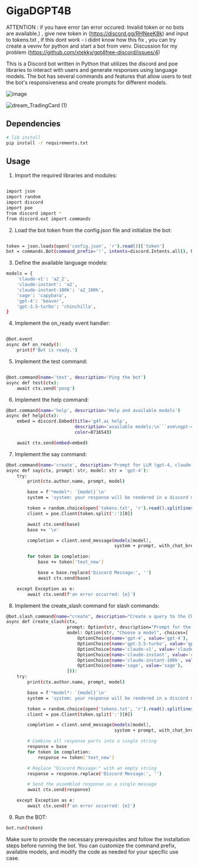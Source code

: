 # GigaDGPT4B

ATTENTION : if you have error (an error occured: Invalid token or no bots are available.) , give new token in (https://discord.gg/RHNeeK8k) and input to tokens.txt , if this dont work - i didnt know how this fix , you can try create a vevnv for python and start a bot from venv. Discussion for my problem (https://github.com/xtekky/gpt4free-discord/issues/4)

This is a Discord bot written in Python that utilizes the discord and poe libraries to interact with users and generate responses using language models. The bot has several commands and features that allow users to test the bot's responsiveness and create prompts for different models.

![image](https://github.com/WhiteHodok/GigaDGPT4B/assets/39564937/fcb59c1b-b86a-4cc2-bbcd-f259b1d1178e)

![dream_TradingCard (1)](https://github.com/WhiteHodok/GigaDGPT4B/assets/39564937/052a57f1-c374-4762-ae27-415b8059fe24)


## Dependencies

```sh
# lib install
pip install -r requirements.txt
```

## Usage 

1. Import the required libraries and modules:

```sh

import json
import random
import discord
import poe
from discord import *
from discord.ext import commands

```

2. Load the bot token from the config.json file and initialize the bot:

```sh

token = json.loads(open('config.json', 'r').read())['token']
bot = commands.Bot(command_prefix='!', intents=discord.Intents.all(), help_command=None)


```

3. Define the available language models:


```sh
models = {
    'claude-v1': 'a2_2',
    'claude-instant': 'a2',
    'claude-instant-100k': 'a2_100k',
    'sage': 'capybara',
    'gpt-4': 'beaver',
    'gpt-3.5-turbo': 'chinchilla',
}
```

4. Implement the on_ready event handler:

```sh

@bot.event
async def on_ready():
    print(f'Bot is ready.')

```

5. Implement the test command:

```sh

@bot.command(name='test', description='Ping the bot')
async def test(ctx):
    await ctx.send('pong')

```

6. Implement the help command:

```sh
@bot.command(name='help', description='Help and available models')
async def help(ctx):
    embed = discord.Embed(title='g4f.ai help',
                          description='available models:\n```asm\ngpt-4\ngpt-3.5-turbo\nclaude-v1\nclaude-instant\nclaude-instant-100k\n```\ncommands:\n```asm\n/help\n/create <prompt> <model (default: gpt-4)>\n```',
                          color=8716543)

    await ctx.send(embed=embed)
```

7. Implement the say command:

```sh
@bot.command(name='create', description='Prompt for LLM (gpt-4, claude etc...)')
async def say(ctx, prompt: str, model: str = 'gpt-4'):
    try:
        print(ctx.author.name, prompt, model)

        base = f'*model*: `{model}`\n'
        system = 'system: your response will be rendered in a discord message, include language hints when returning code like: ```py ...```, and use * or ** or > to create highlights ||\n prompt: '

        token = random.choice(open('tokens.txt', 'r').read().splitlines())
        client = poe.Client(token.split(':')[0])

        await ctx.send(base)
        base += '\n'

        completion = client.send_message(models[model],
                                         system + prompt, with_chat_break=True)

        for token in completion:
            base += token['text_new']

            base = base.replace('Discord Message:', '')
            await ctx.send(base)

    except Exception as e:
        await ctx.send(f'an error occurred: {e}')

```

8. Implement the create_slash command for slash commands:

```sh
@bot.slash_command(name="create", description="Create a query to the ChatGPT model")
async def create_slash(ctx,
                       prompt: Option(str, description="Prompt for the model"),
                       model: Option(str, "Choose a model", choices=[
                           OptionChoice(name='gpt-4', value='gpt-4'),
                           OptionChoice(name='gpt-3.5-turbo', value='gpt-3.5-turbo'),
                           OptionChoice(name='claude-v1', value='claude-v1'),
                           OptionChoice(name='claude-instant', value='claude-instant'),
                           OptionChoice(name='claude-instant-100k', value='claude-instant-100k'),
                           OptionChoice(name='sage', value='sage'),
                       ])):
    try:
        print(ctx.author.name, prompt, model)

        base = f'*model*: `{model}`\n'
        system = 'system: your response will be rendered in a discord message, include language hints when returning code like: ```py ...```, and use * or ** or > to create highlights ||\n prompt: '

        token = random.choice(open('tokens.txt', 'r').read().splitlines())
        client = poe.Client(token.split(':')[0])

        completion = client.send_message(models[model],
                                         system + prompt, with_chat_break=True)

        # Combine all response parts into a single string
        response = base
        for token in completion:
            response += token['text_new']

        # Replace "Discord Message:" with an empty string
        response = response.replace('Discord Message:', '')

        # Send the assembled response as a single message
        await ctx.send(response)

    except Exception as e:
        await ctx.send(f'an error occurred: {e}')

```

9. Run the BOT:

```sh
bot.run(token)
```


Make sure to provide the necessary prerequisites and follow the installation steps before running the bot. You can customize the command prefix, available models, and modify the code as needed for your specific use case.
